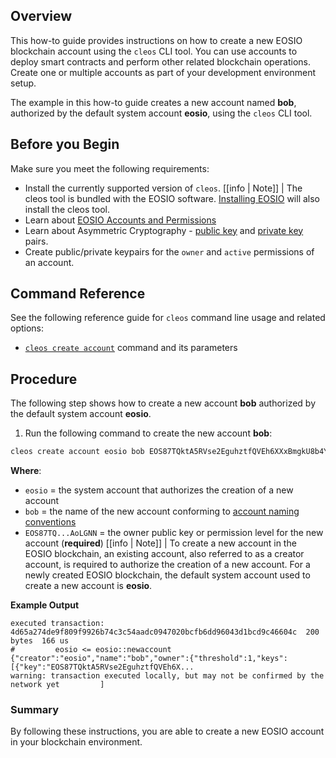 ## Overview

This how-to guide provides instructions on how to create a new EOSIO blockchain account using the `cleos` CLI tool. You can use accounts to deploy smart contracts and perform other related blockchain operations. Create one or multiple accounts as part of your development environment setup.

The example in this how-to guide creates a new account named **bob**, authorized by the default system account **eosio**, using the `cleos` CLI tool.

## Before you Begin

Make sure you meet the following requirements:

* Install the currently supported version of `cleos`.
[[info | Note]]
| The cleos tool is bundled with the EOSIO software. [Installing EOSIO](../../00_install/index.md) will also install the cleos tool.
* Learn about [EOSIO Accounts and Permissions](/general_info/protocol-guides/accounts_and_permissions.md)
* Learn about Asymmetric Cryptography - [public key](/general_info/glossary.md#public-key) and [private key](/general_info/glossary.md#private-key) pairs.
* Create public/private keypairs for the `owner` and `active` permissions of an account.

## Command Reference

See the following reference guide for `cleos` command line usage and related options:
* [`cleos create account`](../03_command-reference/create/account.md) command and its parameters

## Procedure

The following step shows how to create a new account **bob** authorized by the default system account **eosio**.

1. Run the following command to create the new account **bob**:

```sh
cleos create account eosio bob EOS87TQktA5RVse2EguhztfQVEh6XXxBmgkU8b4Y5YnGvtYAoLGNN
```
**Where**:
* `eosio` = the system account that authorizes the creation of a new account
* `bob` = the name of the new account conforming to [account naming conventions](/general_info/protocol-guides/accounts_and_permissions.md#2-accounts)
* `EOS87TQ...AoLGNN` = the owner public key or permission level for the new account (**required**)
[[info | Note]]
| To create a new account in the EOSIO blockchain, an existing account, also referred to as a creator account, is required to authorize the creation of a new account. For a newly created EOSIO blockchain, the default system account used to create a new account is **eosio**.

**Example Output**

```console
executed transaction: 4d65a274de9f809f9926b74c3c54aadc0947020bcfb6dd96043d1bcd9c46604c  200 bytes  166 us
#         eosio <= eosio::newaccount            {"creator":"eosio","name":"bob","owner":{"threshold":1,"keys":[{"key":"EOS87TQktA5RVse2EguhztfQVEh6X...
warning: transaction executed locally, but may not be confirmed by the network yet         ]
```

### Summary

By following these instructions, you are able to create a new EOSIO account in your blockchain environment.
